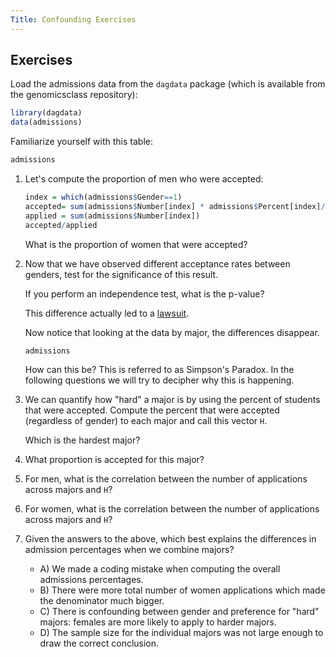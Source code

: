```yaml
---
Title: Confounding Exercises
---
```


## Exercises

Load the admissions data from the `dagdata` package (which is available from the genomicsclass repository):


```r
library(dagdata) 
data(admissions)
```

Familiarize yourself with this table:


```r
admissions
```

1. Let's compute the proportion of men who were accepted:

    
    ```r
    index = which(admissions$Gender==1)
    accepted= sum(admissions$Number[index] * admissions$Percent[index]/100)
    applied = sum(admissions$Number[index])
    accepted/applied
    ```

    What is the proportion of women that were accepted?


2. Now that we have observed different acceptance rates between genders, test for the significance of this result.

    If you perform an independence test, what is the p-value?



    This difference actually led to a [lawsuit](http://en.wikipedia.org/wiki/Simpson%27s_paradox#Berkeley_gender_bias_case).

    Now notice that looking at the data by major, the differences disappear. 

    
    ```r
    admissions
    ```

    How can this be? This is referred to as Simpson's Paradox. In the following questions we will try to decipher why this is happening.

3. We can quantify how "hard" a major is by using the percent of students that were accepted. Compute the percent that were accepted (regardless of gender) to each major and call this vector `H`.

    Which is the hardest major? 




4. What proportion is accepted for this major?


5. For men, what is the correlation between the number of applications across majors and `H`?


6. For women, what is the correlation between the number of applications across majors and `H`?


7. Given the answers to the above, which best explains the differences in admission percentages when we combine majors?
    - A) We made a coding mistake when computing the overall admissions percentages.
    - B) There were more total number of women applications which made the denominator much bigger.
    - C) There is confounding between gender and preference for "hard" majors: females are more likely to apply to harder majors.
    - D) The sample size for the individual majors was not large enough to draw the correct conclusion.


